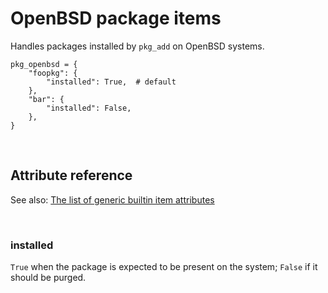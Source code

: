 # OpenBSD package items

Handles packages installed by `pkg_add` on OpenBSD systems.

    pkg_openbsd = {
        "foopkg": {
            "installed": True,  # default
        },
        "bar": {
            "installed": False,
        },
    }

<br>

## Attribute reference

See also: [The list of generic builtin item attributes](../repo/bundles.md#builtin-item-attributes)

<br>

### installed

`True` when the package is expected to be present on the system; `False` if it should be purged.
